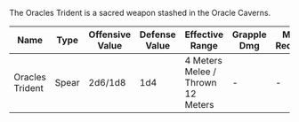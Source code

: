 The Oracles Trident is a sacred weapon stashed in the Oracle Caverns.

| Name            | Type  | Offensive Value | Defense Value | Effective Range                   | Grapple Dmg | Might Required |     |
| --------------- | ----- | --------------- | ------------- | --------------------------------- | ----------- | -------------- | --- |
| Oracles Trident | Spear | 2d6/1d8         | 1d4           | 4 Meters Melee / Thrown 12 Meters | -           | -              |     |


